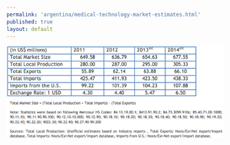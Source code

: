 ```yaml
--- 
permalink: 'argentina/medical-technology-market-estimates.html' 
published: true 
layout: default
---
```

![Argentina](images/medical-tech-market-estimates.png)
